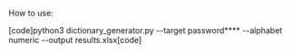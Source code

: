 How to use:

[code]python3 dictionary_generator.py --target password**** --alphabet numeric --output results.xlsx[code]

